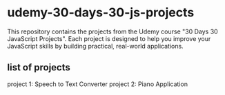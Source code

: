 # udemy-30-days-30-js-projects
This repository contains the projects from the Udemy course "30 Days 30 JavaScript Projects". 
Each project is designed to help you improve your JavaScript skills by building practical, real-world applications.

## list of projects
project 1: Speech to Text Converter
project 2: Piano Application

